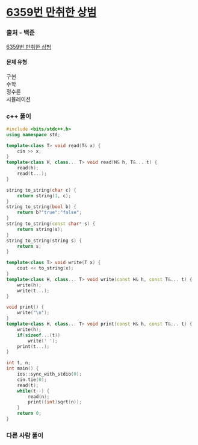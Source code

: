 # [6359번 만취한 상범](https://www.acmicpc.net/problem/6359)

### 출처 - 백준
[6359번 만취한 상범](https://www.acmicpc.net/problem/6359)

#### 문제 유형
구현  
수학  
정수론  
시뮬레이션

### c++ 풀이
```c++
#include <bits/stdc++.h>
using namespace std;

template<class T> void read(T& x) {
	cin >> x;
}
template<class H, class... T> void read(H& h, T&... t) {
	read(h);
	read(t...);
}

string to_string(char c) {
	return string(1, c);
}
string to_string(bool b) {
	return b?"true":"false";
}
string to_string(const char* s) {
	return string(s);
}
string to_string(string s) {
	return s;
}

template<class T> void write(T x) {
	cout << to_string(x);
}
template<class H, class... T> void write(const H& h, const T&... t) {
	write(h);
	write(t...);
}

void print() {
	write("\n");
}
template<class H, class... T> void print(const H& h, const T&... t) {
	write(h);
	if(sizeof...(t))
		write(' ');
	print(t...);
}

int t, n;
int main() {
    ios::sync_with_stdio(0);
    cin.tie(0);
    read(t);
    while(t--) {
        read(n);
        print((int)sqrt(n));
    }
    return 0;
}
```

### 다른 사람 풀이
```c++
```